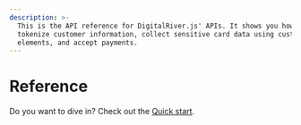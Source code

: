 ```yaml
---
description: >-
  This is the API reference for DigitalRiver.js' APIs. It shows you how to
  tokenize customer information, collect sensitive card data using customizable
  elements, and accept payments.
---
```


# Reference

&#x20;Do you want to dive in? Check out the [Quick start](../quick-start.md).‌‌
